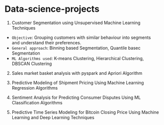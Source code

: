 # Data-science-projects

1. Customer Segmentation using Unsupervised Machine Learning Techniques

* `Objective`: Grouping customers with similar behaviour into segments and understand their preferences. 
* `General approach`: Binning based Segmentation, Quantile basec Segmentation
* `ML Algorithms used`: K-means Clustering, Hierarchical Clustering, DBSCAN Clustering

2. Sales market basket analysis with pyspark and Apriori Algorithm


3. Predictive Modeling of Shipment Pricing Using Machine Learning Regression Algorithms


4. Sentiment Analysis for Predicting Consumer Disputes Using ML Classification Algorithms


5. Predictive Time Series Modeling for Bitcoin Closing Price Using Machine Learning and Deep Learning Techniques